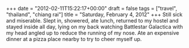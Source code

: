 +++
date = "2012-02-11T15:22:17+00:00"
draft = false
tags = ["travel", "thailand", "chiang rai"]
title = "Saturday, February 4, 2012"
+++
Still sick and miserable. Slept in, showered, ate lunch, returned to my hostel and stayed inside all day, lying on my back watching Battlestar Galactica with my head angled up to reduce the running of my nose. Ate an expensive dinner at a pizza place nearby to try to cheer myself up.

